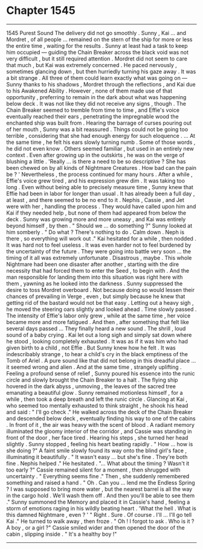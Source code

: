 
# Chapter 1545


---

1545 Purest Sound
The delivery did not go smoothly . Sunny , Kai … and Mordret , of all people … remained on the stern of the ship for more or less the entire time , waiting for the results . Sunny at least had a task to keep him occupied — guiding the Chain Breaker across the black void was not very difficult , but it still required attention .
Mordret did not seem to care that much , but Kai was extremely concerned . He paced nervously , sometimes glancing down , but then hurriedly turning his gaze away .
It was a bit strange . All three of them could learn exactly what was going on — Sunny thanks to his shadows , Mordret through the reflections , and Kai due to his Awakened Ability . However , none of them made use of that opportunity , preferring to remain in the dark about what was happening below deck .
It was not like they did not receive any signs , though .
The Chain Breaker seemed to tremble from time to time , and Effie's voice eventually reached their ears , penetrating the impregnable wood the enchanted ship was built from .
Hearing the barrage of curses pouring out of her mouth , Sunny was a bit reassured . Things could not be going too terrible , considering that she had enough energy for such eloquence .
… At the same time , he felt his ears slowly turning numb . Some of those words , he did not even know . Others seemed familiar , but used in an entirely new context . Even after growing up in the outskirts , he was on the verge of blushing a little .
'Really … is there a need to be so descriptive ? She has been chewed on by all kinds of Nightmare Creatures . How bad can the pain be ? '
Nevertheless , the process continued for many hours . After a while , Effie's voice grew tired , and his expression grew dim .
It was taking too long .
Even without being able to precisely measure time , Sunny knew that Effie had been in labor for longer than usual . It has already been a full day , at least , and there seemed to be no end to it .
Nephis , Cassie , and Jet were with her , handling the process . They would have called upon him and Kai if they needed help , but none of them had appeared from below the deck . Sunny was growing more and more uneasy , and Kai was entirely beyond himself , by then .
" Should we … do something ?"
Sunny looked at him somberly .
" Do what ? There's nothing to do . Calm down . Neph is there , so everything will work out ."
Kai hesitated for a while , then nodded .
It was hard not to feel useless .
It was even harder not to feel burdened by the uncertainty of the future . They were going into battle very soon … the timing of it all was extremely unfortunate . Disastrous , maybe .
This whole Nightmare had been one disaster after another , starting with the dire necessity that had forced them to enter the Seed , to begin with .
And the man responsible for landing them into this situation was right here with them , yawning as he looked into the darkness .
Sunny suppressed the desire to toss Mordret overboard . Not because doing so would lessen their chances of prevailing in Verge , even , but simply because he knew that getting rid of the bastard would not be that easy .
Letting out a heavy sigh , he moved the steering oars slightly and looked ahead .
Time slowly passed . The intensity of Effie's labor only grew , while at the same time , her voice became more and more fatigued .
And then , after something that felt like several days passed …
They finally heard a new sound .
The shrill , loud sound of a baby crying .
Kai let out a long sigh and simply sat down where he stood , looking completely exhausted . It was as if it was him who had given birth to a child , not Effie .
But Sunny knew how he felt .
It was indescribably strange , to hear a child's cry in the black emptiness of the Tomb of Ariel . A pure sound like that did not belong in this dreadful place … it seemed wrong and alien .
And at the same time , strangely uplifting .
Feeling a profound sense of relief , Sunny poured his essence into the runic circle and slowly brought the Chain Breaker to a halt .
The flying ship hovered in the dark abyss , unmoving , the leaves of the sacred tree emanating a beautiful glow .
Sunny remained motionless himself , for a while , then took a deep breath and left the runic circle .
Glancing at Kai , who seemed too mentally exhausted to think straight , he shook his head and said :
" I'll go check ."
He walked across the deck of the Chain Breaker and descended below deck , eventually finding his way to one of the cabins . In front of it , the air was heavy with the scent of blood . A radiant memory illuminated the gloomy interior of the corridor , and Cassie was standing in front of the door , her face tired .
Hearing his steps , she turned her head slightly .
Sunny stopped , feeling his heart beating rapidly .
" How … how is she doing ?"
A faint smile slowly found its way onto the blind girl's face , illuminating it beautifully .
" It wasn't easy … but she's fine . They're both fine . Nephis helped ."
He hesitated .
"... What about the timing ? Wasn't it too early ?"
Cassie remained silent for a moment , then shrugged with uncertainty .
" Everything seems fine ."
Then , she suddenly remembered something and raised a hand .
" Oh . Can you … lend me the Endless Spring ? I was supposed to bring more water , but the nearest barrel is all the way in the cargo hold . We'll wash them off . And then you'll be able to see them ."
Sunny summoned the Memory and placed it in Cassie's hand , feeling a storm of emotions raging in his wildly beating heart .
'What the hell . What is this damned Nightmare , even ? '
" Right . Sure . Of course . I'll … I'll go tell Kai ."
He turned to walk away , then froze .
" Oh ! I forgot to ask . Who is it ? A boy , or a girl ?"
Cassie smiled wider and then opened the door of the cabin , slipping inside .
" It's a healthy boy !"

---

